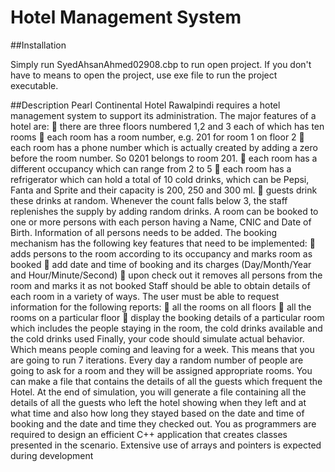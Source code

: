 # Hotel Management System

##Installation

Simply run SyedAhsanAhmed02908.cbp to run open project. If you don't have to means to open the project, use exe file to run the project executable.

##Description
Pearl Continental Hotel Rawalpindi requires a hotel management system to support its administration.
The major features of a hotel are:
 there are three floors numbered 1,2 and 3 each of which has ten rooms
 each room has a room number, e.g. 201 for room 1 on floor 2
 each room has a phone number which is actually created by adding a zero before the room
number. So 0201 belongs to room 201.
 each room has a different occupancy which can range from 2 to 5
 each room has a refrigerator which can hold a total of 10 cold drinks, which can be Pepsi, Fanta
and Sprite and their capacity is 200, 250 and 300 ml.
 guests drink these drinks at random. Whenever the count falls below 3, the staff replenishes the
supply by adding random drinks.
A room can be booked to one or more persons with each person having a Name, CNIC and Date of Birth.
Information of all persons needs to be added. The booking mechanism has the following key features
that need to be implemented:
 adds persons to the room according to its occupancy and marks room as booked
 add date and time of booking and its charges (Day/Month/Year and Hour/Minute/Second)
 upon check out it removes all persons from the room and marks it as not booked
Staff should be able to obtain details of each room in a variety of ways. The user must be able to request
information for the following reports:
 all the rooms on all floors
 all the rooms on a particular floor
 display the booking details of a particular room which includes the people staying in the room,
the cold drinks available and the cold drinks used
Finally, your code should simulate actual behavior. Which means people coming and leaving for a week.
This means that you are going to run 7 iterations. Every day a random number of people are going to ask
for a room and they will be assigned appropriate rooms. You can make a file that contains the details of
all the guests which frequent the Hotel. At the end of simulation, you will generate a file containing all
the details of all the guests who left the hotel showing when they left and at what time and also how
long they stayed based on the date and time of booking and the date and time they checked out.
You as programmers are required to design an efficient C++ application that creates classes presented in
the scenario. Extensive use of arrays and pointers is expected during development
